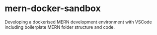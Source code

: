 # mern-docker-sandbox
Developing a dockerised MERN development environment with VSCode including boilerplate MERN folder structure and code.
